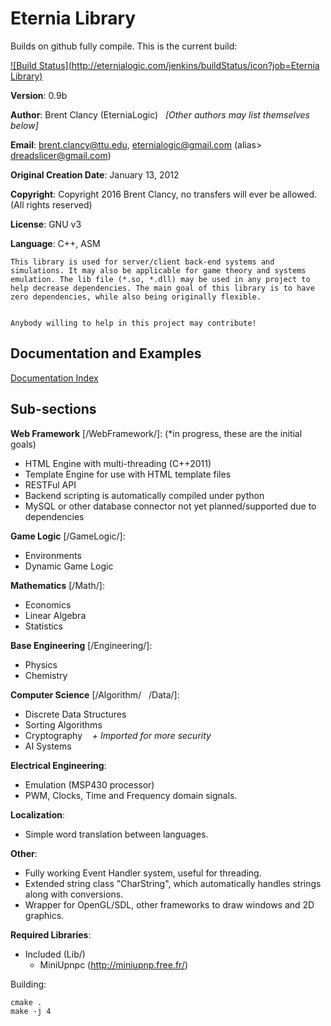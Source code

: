 # Eternia Library #

Builds on github fully compile. This is the current build:

[![Build Status](http://eternialogic.com/jenkins/buildStatus/icon?job=Eternia Library)](http://eternialogic.com/jenkins/job/Eternia%20Library/)

**Version**: 0.9b

**Author**: Brent Clancy (EterniaLogic) &nbsp;&nbsp;*[Other authors may list themselves below]*

**Email**: brent.clancy@ttu.edu, eternialogic@gmail.com (alias> dreadslicer@gmail.com)

**Original Creation Date**: January 13, 2012

**Copyright**: Copyright 2016 Brent Clancy, no transfers will ever be allowed. (All rights reserved)

**License**: GNU v3

**Language**: C++, ASM

	This library is used for server/client back-end systems and simulations. It may also be applicable for game theory and systems emulation. The lib file (*.so, *.dll) may be used in any project to help decrease dependencies. The main goal of this library is to have zero dependencies, while also being originally flexible.


	Anybody willing to help in this project may contribute!

Documentation and Examples
--------------------------
[Documentation Index](https://github.com/EterniaLogic/EterniaLibrary/blob/master/doc/index.md "Documentation Index")

Sub-sections
------------

**Web Framework** [/WebFramework/]: (*in progress, these are the initial goals)

- HTML Engine with multi-threading (C++2011)
- Template Engine for use with HTML template files
- RESTFul API
- Backend scripting is automatically compiled under python
- MySQL or other database connector not yet planned/supported due to dependencies

**Game Logic** [/GameLogic/]:
 
 - Environments
 - Dynamic Game Logic

**Mathematics** [/Math/]:

  - Economics
  - Linear Algebra
  - Statistics

**Base Engineering** [/Engineering/]:

- Physics
- Chemistry

**Computer Science** [/Algorithm/&nbsp;&nbsp;&nbsp;/Data/]:

   - Discrete Data Structures
   - Sorting Algorithms
   - Cryptography&nbsp;&nbsp;&nbsp;&nbsp;*+ Imported for more security*
   - AI Systems

**Electrical Engineering**:

   - Emulation (MSP430 processor)
   - PWM, Clocks, Time and Frequency domain signals.

**Localization**:

   - Simple word translation between languages.

**Other**:

   - Fully working Event Handler system, useful for threading.
   - Extended string class "CharString", which automatically handles strings along with conversions.
   - Wrapper for OpenGL/SDL, other frameworks to draw windows and 2D graphics.

**Required Libraries**: 

- Included (Lib/)
	- MiniUpnpc (http://miniupnp.free.fr/)

Building:

    cmake .
    make -j 4
